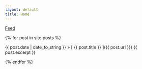 ```yaml
---
layout: default
title: Home
---
```

[Feed](/atom.xml)

{% for post in site.posts %}

{{ post.date | date_to_string }} &raquo; [ {{ post.title }} ]({{ post.url }})
{{ post.excerpt }}

{% endfor %}
